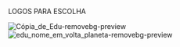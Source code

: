 LOGOS PARA ESCOLHA

![Cópia_de_Edu-removebg-preview](https://user-images.githubusercontent.com/111811766/201235641-0cd00e73-d631-471f-beae-98748fbb0549.png)
![edu_nome_em_volta_planeta-removebg-preview](https://user-images.githubusercontent.com/111811766/201235649-01d6cd99-59fa-4909-841d-38b1bf5bb89c.png)
